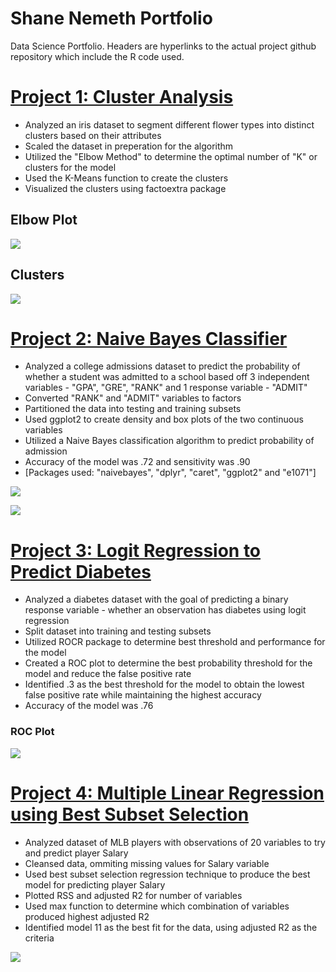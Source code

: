 # Shane Nemeth Portfolio
Data Science Portfolio. Headers are hyperlinks to the actual project github repository which include the R code used. 

# [Project 1: Cluster Analysis](https://github.com/shanenemeth/K--Means-Clustering-)
* Analyzed an iris dataset to segment different flower types into distinct clusters based on their attributes 
* Scaled the dataset in preperation for the algorithm
* Utilized the "Elbow Method" to determine the optimal number of "K" or clusters for the model
* Used the K-Means function to create the clusters
* Visualized the clusters using factoextra package 

## Elbow Plot
![](images/elbow%20plot.png)

## Clusters
![](images/K%20MEANS.png)

# [Project 2: Naive Bayes Classifier](https://github.com/shanenemeth/Naive-Bayes-Classifier-)
* Analyzed a college admissions dataset to predict the probability of whether a student was admitted to a school based off 3 independent variables - "GPA", "GRE", "RANK" and 1 response variable - "ADMIT"
* Converted "RANK" and  "ADMIT" variables to factors 
* Partitioned the data into testing and training subsets
* Used ggplot2 to create density and box plots of the two continuous variables 
* Utilized a Naive Bayes classification algorithm to predict probability of admission
* Accuracy of the model was .72 and sensitivity was .90
* [Packages used: "naivebayes", "dplyr", "caret", "ggplot2" and "e1071"]

![](images/box%20plot.png)

![](images/density%20plot.png) 

# [Project 3: Logit Regression to Predict Diabetes](https://github.com/shanenemeth/Logistic-Regression-)
* Analyzed a diabetes dataset with the goal of predicting a binary response variable - whether an observation has diabetes using logit regression 
* Split dataset into training and testing subsets 
* Utilized ROCR package to determine best threshold and performance for the model
* Created a ROC plot to determine the best probability threshold for the model and reduce the false positive rate 
* Identified .3 as the best threshold for the model to obtain the lowest false positive rate while maintaining the highest accuracy 
* Accuracy of the model was .76

### ROC Plot
 ![](images/Logistic.png)
 
# [Project 4: Multiple Linear Regression using Best Subset Selection](https://github.com/shanenemeth/Regfit)
* Analyzed dataset of MLB players with  observations of 20 variables to try and predict player Salary
* Cleansed data, ommiting missing values for Salary variable
* Used best subset selection regression technique to produce the best model for predicting player Salary 
* Plotted RSS and adjusted R2 for number of variables 
* Used max function to determine which combination of variables produced highest adjusted R2
* Identified model 11 as the best fit for the data, using adjusted R2 as the criteria 

 ![](images/regfit.png)
 
 

